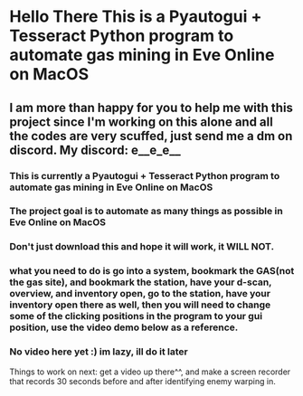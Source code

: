 # **Hello There** This is a Pyautogui + Tesseract Python program to automate gas mining in Eve Online on MacOS

## I am more than happy for you to help me with this project since I'm working on this alone and all the codes are very scuffed, just send me a dm on discord. My discord: e__e_e__

### This is currently a Pyautogui + Tesseract Python program to automate gas mining in Eve Online on MacOS

### The project goal is to automate as many things as possible in Eve Online on MacOS

### Don't just download this and hope it will work, it WILL **NOT**.

### what you need to do is go into a system, bookmark the GAS(not the gas site), and bookmark the station, have your d-scan, overview, and inventory open, go to the station, have your inventory open there as well, then you will need to change some of the clicking positions in the program to your gui position, use the video demo below as a reference.

### No video here yet :) im lazy, ill do it later



Things to work on next: get a video up there^^, and make a screen recorder that records 30 seconds before and after identifying enemy warping in.
